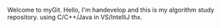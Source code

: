 Welcome to myGit.
Hello, I'm handevelop and
this is my algorithm study repository.
using C/C++/Java
in VS/IntelliJ
thx.
